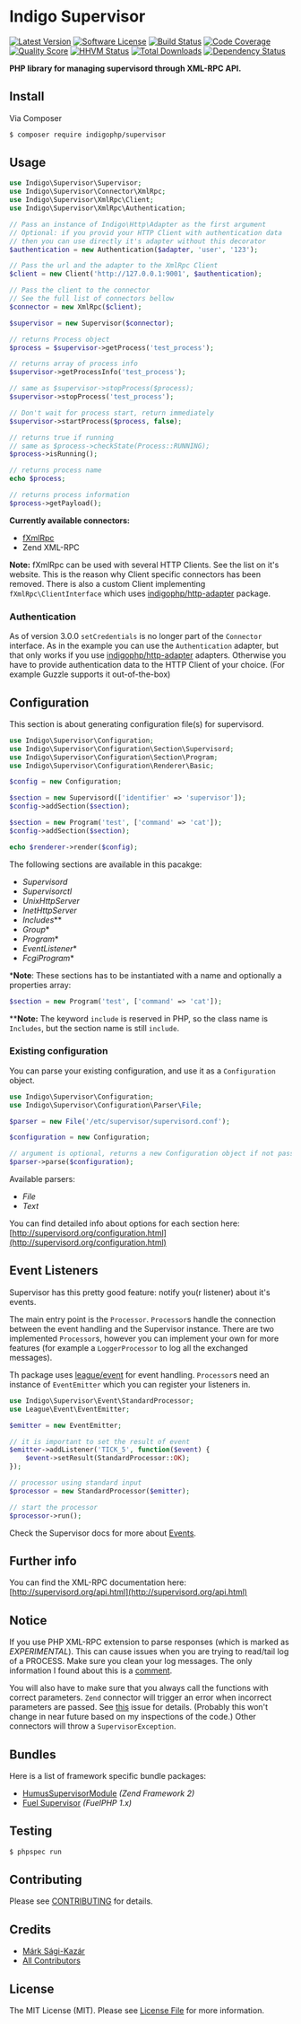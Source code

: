 # Indigo Supervisor

[![Latest Version](https://img.shields.io/github/release/indigophp/supervisor.svg?style=flat-square)](https://github.com/indigophp/supervisor/releases)
[![Software License](https://img.shields.io/badge/license-MIT-brightgreen.svg?style=flat-square)](LICENSE)
[![Build Status](https://img.shields.io/travis/indigophp/supervisor/develop.svg?style=flat-square)](https://travis-ci.org/indigophp/supervisor)
[![Code Coverage](https://img.shields.io/scrutinizer/coverage/g/indigophp/supervisor.svg?style=flat-square)](https://scrutinizer-ci.com/g/indigophp/supervisor)
[![Quality Score](https://img.shields.io/scrutinizer/g/indigophp/supervisor.svg?style=flat-square)](https://scrutinizer-ci.com/g/indigophp/supervisor)
[![HHVM Status](https://img.shields.io/hhvm/indigophp/supervisor.svg?style=flat-square)](http://hhvm.h4cc.de/package/indigophp/supervisor)
[![Total Downloads](https://img.shields.io/packagist/dt/indigophp/supervisor.svg?style=flat-square)](https://packagist.org/packages/indigophp/supervisor)
[![Dependency Status](https://www.versioneye.com/user/projects/53c28cef5a1b3479ca000b48/badge.svg?style=flat)](https://www.versioneye.com/user/projects/53c28cef5a1b3479ca000b48)

**PHP library for managing supervisord through XML-RPC API.**


## Install

Via Composer

``` bash
$ composer require indigophp/supervisor
```


## Usage

``` php
use Indigo\Supervisor\Supervisor;
use Indigo\Supervisor\Connector\XmlRpc;
use Indigo\Supervisor\XmlRpc\Client;
use Indigo\Supervisor\XmlRpc\Authentication;

// Pass an instance of Indigo\Http\Adapter as the first argument
// Optional: if you provid your HTTP Client with authentication data
// then you can use directly it's adapter without this decorator
$authentication = new Authentication($adapter, 'user', '123');

// Pass the url and the adapter to the XmlRpc Client
$client = new Client('http://127.0.0.1:9001', $authentication);

// Pass the client to the connector
// See the full list of connectors bellow
$connector = new XmlRpc($client);

$supervisor = new Supervisor($connector);

// returns Process object
$process = $supervisor->getProcess('test_process');

// returns array of process info
$supervisor->getProcessInfo('test_process');

// same as $supervisor->stopProcess($process);
$supervisor->stopProcess('test_process');

// Don't wait for process start, return immediately
$supervisor->startProcess($process, false);

// returns true if running
// same as $process->checkState(Process::RUNNING);
$process->isRunning();

// returns process name
echo $process;

// returns process information
$process->getPayload();
```

**Currently available connectors:**

* [fXmlRpc](https://github.com/lstrojny/fxmlrpc)
* Zend XML-RPC

**Note:** fXmlRpc can be used with several HTTP Clients. See the list on it's website. This is the reason why Client specific connectors has been removed. There is also a custom Client implementing `fXmlRpc\ClientInterface` which uses [indigophp/http-adapter](https://github.com/indigophp/http-adapter) package.

### Authentication

As of version 3.0.0 `setCredentials` is no longer part of the `Connector` interface. As in the example you can use the `Authentication` adapter, but that only works if you use [indigophp/http-adapter](https://github.com/indigophp/http-adapter) adapters. Otherwise you have to provide authentication data to the HTTP Client of your choice. (For example Guzzle supports it out-of-the-box)


## Configuration

This section is about generating configuration file(s) for supervisord.

``` php
use Indigo\Supervisor\Configuration;
use Indigo\Supervisor\Configuration\Section\Supervisord;
use Indigo\Supervisor\Configuration\Section\Program;
use Indigo\Supervisor\Configuration\Renderer\Basic;

$config = new Configuration;

$section = new Supervisord(['identifier' => 'supervisor']);
$config->addSection($section);

$section = new Program('test', ['command' => 'cat']);
$config->addSection($section);

echo $renderer->render($config);
```

The following sections are available in this pacakge:

- _Supervisord_
- _Supervisorctl_
- _UnixHttpServer_
- _InetHttpServer_
- _Includes_**
- _Group_*
- _Program_*
- _EventListener_*
- _FcgiProgram_*


***Note**: These sections has to be instantiated with a name and optionally a properties array:

``` php
$section = new Program('test', ['command' => 'cat']);
```

****Note:** The keyword `include` is reserved in PHP, so the class name is `Includes`, but the section name is still `include`.


### Existing configuration

You can parse your existing configuration, and use it as a `Configuration` object.

``` php
use Indigo\Supervisor\Configuration;
use Indigo\Supervisor\Configuration\Parser\File;

$parser = new File('/etc/supervisor/supervisord.conf');

$configuration = new Configuration;

// argument is optional, returns a new Configuration object if not passed
$parser->parse($configuration);
```

Available parsers:

- _File_
- _Text_


You can find detailed info about options for each section here:
[http://supervisord.org/configuration.html](http://supervisord.org/configuration.html)


## Event Listeners

Supervisor has this pretty good feature: notify you(r listener) about it's events.

The main entry point is the `Processor`. `Processor`s handle the connection between the event handling and the Supervisor instance. There are two implemented `Processor`s, however you can implement your own for more features (for example a `LoggerProcessor` to log all the exchanged messages).

Th package uses [league/event](http://event.thephpleague.com) for event handling. `Processor`s need an instance of `EventEmitter` which you can register your listeners in.


``` php
use Indigo\Supervisor\Event\StandardProcessor;
use League\Event\EventEmitter;

$emitter = new EventEmitter;

// it is important to set the result of event
$emitter->addListener('TICK_5', function($event) {
    $event->setResult(StandardProcessor::OK);
});

// processor using standard input
$processor = new StandardProcessor($emitter);

// start the processor
$processor->run();
```

Check the Supervisor docs for more about [Events](http://supervisord.org/events.htm).


## Further info

You can find the XML-RPC documentation here:
[http://supervisord.org/api.html](http://supervisord.org/api.html)


## Notice

If you use PHP XML-RPC extension to parse responses (which is marked as *EXPERIMENTAL*). This can cause issues when you are trying to read/tail log of a PROCESS. Make sure you clean your log messages. The only information I found about this is a [comment](http://www.php.net/function.xmlrpc-decode#44213).

You will also have to make sure that you always call the functions with correct parameters. `Zend` connector will trigger an error when incorrect parameters are passed. See [this](https://github.com/zendframework/zf2/issues/6455) issue for details. (Probably this won't change in near future based on my inspections of the code.) Other connectors will throw a `SupervisorException`.


## Bundles

Here is a list of framework specific bundle packages:

* [HumusSupervisorModule](https://github.com/prolic/HumusSupervisorModule) *(Zend Framework 2)*
* [Fuel Supervisor](https://github.com/indigophp/fuel-supervisor) *(FuelPHP 1.x)*


## Testing

``` bash
$ phpspec run
```


## Contributing

Please see [CONTRIBUTING](CONTRIBUTING.md) for details.


## Credits

- [Márk Sági-Kazár](https://github.com/sagikazarmark)
- [All Contributors](https://github.com/indigophp/supervisor/contributors)


## License

The MIT License (MIT). Please see [License File](LICENSE) for more information.
